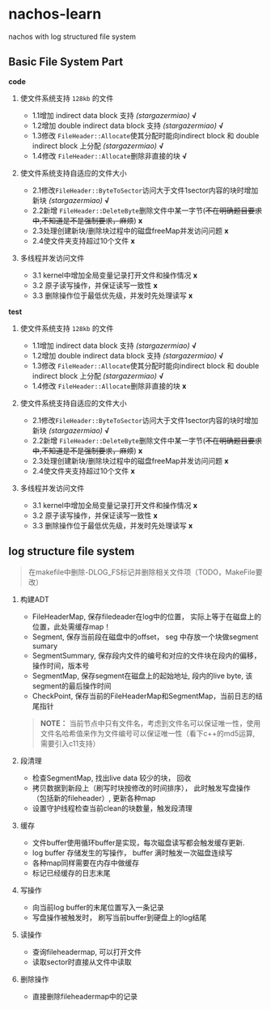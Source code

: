 # nachos-learn

nachos with log structured file system

## Basic File System Part  
**code**
1. 使文件系统支持 `128kb` 的文件
    - 1.1增加 indirect data block 支持 *(stargazermiao)* **√** 
    - 1.2增加 double indirect data block 支持 *(stargazermiao)* **√**
    - 1.3修改 `FileHeader::Allocate`使其分配时能向indirect block 和 double indirect block 上分配 *(stargazermiao)* **√**
    - 1.4修改 `FileHeader::Allocate`删除非直接的块 **√**
2. 使文件系统支持自适应的文件大小
    - 2.1修改`FileHeader::ByteToSector`访问大于文件1sector内容的块时增加新块 *(stargazermiao)* **√**
    - 2.2新增 `FileHeader::DeleteByte`删除文件中某一字节(~~不在明确题目要求中,不知道是不是强制要求，麻烦~~) **x**
    - 2.3处理创建新块/删除块过程中的磁盘freeMap并发访问问题 **x**
    - 2.4使文件夹支持超过10个文件 **x**

3. 多线程并发访问文件
    - 3.1 kernel中增加全局变量记录打开文件和操作情况 **x**
    - 3.2 原子读写操作，并保证读写一致性 **x**
    - 3.3 删除操作位于最低优先级，并发时先处理读写 **x**

**test**
1. 使文件系统支持 `128kb` 的文件
    - 1.1增加 indirect data block 支持 *(stargazermiao)* **√**
    - 1.2增加 double indirect data block 支持 *(stargazermiao)* **√**
    - 1.3修改 `FileHeader::Allocate`使其分配时能向indirect block 和 double indirect block 上分配 *(stargazermiao)* **√**
    - 1.4修改 `FileHeader::Allocate`删除非直接的块 **x**
2. 使文件系统支持自适应的文件大小
    - 2.1修改`FileHeader::ByteToSector`访问大于文件1sector内容的块时增加新块 *(stargazermiao)* **√**
    - 2.2新增 `FileHeader::DeleteByte`删除文件中某一字节(~~不在明确题目要求中,不知道是不是强制要求，麻烦~~) **x**
    - 2.3处理创建新块/删除块过程中的磁盘freeMap并发访问问题 **x**
    - 2.4使文件夹支持超过10个文件 **x**

3. 多线程并发访问文件
    - 3.1 kernel中增加全局变量记录打开文件和操作情况 **x**
    - 3.2 原子读写操作，并保证读写一致性 **x**
    - 3.3 删除操作位于最低优先级，并发时先处理读写 **x**

## log structure file system

> 在makefile中删除-DLOG_FS标记并删除相关文件项（TODO，MakeFile要改）
1. 构建ADT 
    - FileHeaderMap, 保存filedeader在log中的位置， 实际上等于在磁盘上的位置，此处需缓存map！
    - Segment, 保存当前段在磁盘中的offset， seg 中存放一个块做segment sumary
    - SegmentSummary, 保存段内文件的编号和对应的文件块在段内的偏移， 操作时间，版本号
    - SegmentMap, 保存segment在磁盘上的起始地址, 段内的live byte, 该segment的最后操作时间
    - CheckPoint, 保存当前的FileHeaderMap和SegmentMap，当前日志的结尾指针

    > **NOTE：** 当前节点中只有文件名，考虑到文件名可以保证唯一性，使用文件名哈希值来作为文件编号可以保证唯一性（看下c++的md5运算, 需要引入c11支持）
2. 段清理
    - 检查SegmentMap, 找出live data 较少的块， 回收
    - 拷贝数据到新段上（刷写时块按修改的时间排序）， 此时触发写盘操作（包括新的fileheader）, 更新各种map
    - 设置守护线程检查当前clean的块数量，触发段清理

3. 缓存
    -  文件buffer使用循环buffer是实现，每次磁盘读写都会触发缓存更新.
    - log buffer 存储发生的写操作， buffer 满时触发一次磁盘连续写
    - 各种map同样需要在内存中做缓存
    - 标记已经缓存的日志末尾

4. 写操作
    - 向当前log buffer的末尾位置写入一条记录
    - 写盘操作被触发时， 刷写当前buffer到硬盘上的log结尾

5. 读操作
    - 查询fileheadermap, 可以打开文件
    - 读取sector时直接从文件中读取

6. 删除操作
    - 直接删除fileheadermap中的记录